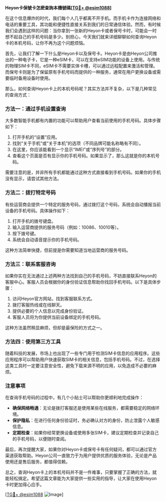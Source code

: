 **Heyon卡保號卡怎麽查詢本機號碼[[TG💪+ @esim1088](https://t.me/s/esim1088)]**

在这个信息爆炸的时代，我们每个人几乎都离不开手机。而手机卡作为连接网络和电话的重要工具，其功能和便捷性直接关系到我们的日常通信体验。然而，有时候我们会遇到这样的问题：当你拿到一张新的Heyon卡或者保号卡时，可能会一时想不起自己的手机号码是多少。别担心，今天我们就来详细聊聊如何查询Heyon卡的本机号码，让你不再为这个问题烦恼。

首先，让我们了解一下什么是Heyon卡以及保号卡。Heyon卡是由Heyon公司推出的一种电子卡，它是一种eSIM卡，可以在支持eSIM功能的设备上使用。与传统的物理SIM卡不同，eSIM卡不需要实体卡槽，可以通过远程配置来激活和管理。而保号卡则是为了保留原有手机号码而提供的一种服务，通常在用户更换设备或需要临时备用设备时使用。

那么，如何查询Heyon卡上的本机号码呢？其实方法并不复杂，以下是几种常见的查询方式：

### 方法一：通过手机设置查询

大多数智能手机都有内置的功能可以帮助用户查看当前使用的手机号码。具体步骤如下：

1. 打开手机的“设置”应用。
2. 找到“关于手机”或“关于本机”的选项（不同品牌可能名称略有不同）。
3. 在这里，你应该能看到一个显示“IMEI”或“序列号”的部分。
4. 查看这个页面是否有显示你的手机号码。如果显示了，那么这就是你的本机号码。

需要注意的是，并非所有手机都能通过这种方式直接看到手机号码。如果你的手机没有显示，请尝试其他方法。

### 方法二：拨打特定号码

有些运营商会提供一个特定的服务号码，通过拨打这个号码，系统会自动播报当前设备的手机号码。具体操作如下：

1. 打开手机的拨号键盘。
2. 输入运营商提供的服务号码（例如：10086、10010等）。
3. 按下拨号键。
4. 系统会自动语音提示你的手机号码。

这种方法简单快捷，但前提是你需要知道当地运营商的服务号码。

### 方法三：联系客服咨询

如果你实在无法通过上述两种方法找到自己的手机号码，不妨直接联系Heyon的客服中心。客服人员会根据你的身份验证信息帮助你找回手机号码。以下是具体步骤：

1. 访问Heyon官方网站，找到客服联系方式。
2. 拨打客服热线或在线聊天。
3. 提供必要的个人信息以完成身份验证。
4. 客服人员将为你提供当前设备绑定的手机号码。

这种方法虽然稍显麻烦，但却是最保险的方式之一。

### 方法四：使用第三方工具

随着科技的发展，市场上也出现了一些专门用于检测SIM卡信息的应用程序。这些应用程序可以帮助用户快速获取SIM卡的相关信息，包括手机号码。不过，在选择这类工具时一定要注意安全性，避免下载来源不明的应用，以免造成不必要的麻烦。

### 注意事项

在查询手机号码的过程中，有几个小贴士可以帮助你更顺利地完成操作：

- **确保网络畅通**：无论是拨打客服还是使用某些在线服务，都需要稳定的网络环境。
- **保护隐私**：在进行任何身份验证时，务必确认对方的身份，防止泄露个人敏感信息。
- **定期检查**：如果你经常更换设备或使用多张SIM卡，建议定期检查并记录自己的手机号码，以便随时查阅。

最后，再次提醒大家，如果你对Heyon卡或保号卡有任何疑问，都可以通过官方渠道获取帮助。Heyon公司一直致力于为用户提供优质的服务体验，无论是产品使用还是售后服务，都值得信赖。

总之，查询Heyon卡上的本机号码并不是一件难事，只要掌握了正确的方法，就能轻松搞定。希望这篇文章能为大家提供一些实用的指导，让大家在使用Heyon卡时更加得心应手。

[[TG💪+ @esim1088](https://t.me/s/esim1088) ![Image](https://i.postimg.cc/4NQfJmqS/Snipaste-2025-05-13-00-14-12.png)]